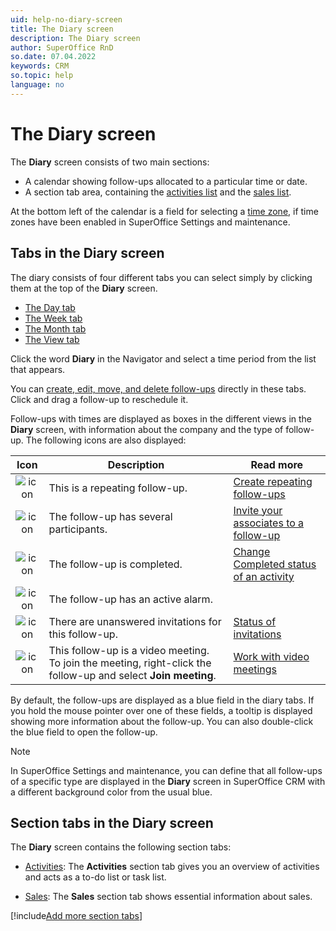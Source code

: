 ```yaml
---
uid: help-no-diary-screen
title: The Diary screen
description: The Diary screen
author: SuperOffice RnD
so.date: 07.04.2022
keywords: CRM
so.topic: help
language: no
---
```


# The Diary screen

The **Diary** screen consists of two main sections:

* A calendar showing follow-ups allocated to a particular time or date.
* A section tab area, containing the [activities list][6] and the [sales list][7].

At the bottom left of the calendar is a field for selecting a [time zone][12], if time zones have been enabled in SuperOffice Settings and maintenance.

## Tabs in the Diary screen

The diary consists of four different tabs you can select simply by clicking them at the top of the **Diary** screen.

* [The Day tab][2]
* [The Week tab][3]
* [The Month tab][4]
* [The View tab][5]

Click the word **Diary** in the Navigator and select a time period from the list that appears.

You can [create, edit, move, and delete follow-ups][13] directly in these tabs. Click and drag a follow-up to reschedule it.

Follow-ups with times are displayed as boxes in the different views in the **Diary** screen, with information about the company and the type of follow-up. The following icons are also displayed:

| Icon | Description | Read more |
|:-:|---|---|
| ![icon][img1] | This is a repeating follow-up. | [Create repeating follow-ups][11] |
| ![icon][img2] | The follow-up has several participants. | [Invite your associates to a follow-up][12] |
| ![icon][img3] | The follow-up is completed. | [Change Completed status of an activity][8] |
| ![icon][img4] | The follow-up has an active alarm. | |
| ![icon][img5] | There are unanswered invitations for this follow-up. | [Status of invitations][9] |
| ![icon][img6] | This follow-up is a video meeting. To join the meeting, right-click the follow-up and select **Join meeting**. | [Work with video meetings][10] |

By default, the follow-ups are displayed as a blue field in the diary tabs. If you hold the mouse pointer over one of these fields, a tooltip is displayed showing more information about the follow-up. You can also double-click the blue field to open the follow-up.

> [!NOTE]
> In SuperOffice Settings and maintenance, you can define that all follow-ups of a specific type are displayed in the **Diary** screen in SuperOffice CRM with a different background color from the usual blue.

## Section tabs in the Diary screen

The **Diary** screen contains the following section tabs:

* [Activities][6]: The **Activities** section tab gives you an overview of activities and acts as a to-do list or task list.

* [Sales][7]: The **Sales** section tab shows essential information about sales.

[!include[Add more section tabs](../../../learn/includes/more-tab.md)]

<!-- Referenced links -->
[2]: day.md
[3]: week.md
[4]: month.md
[5]: view.md
[6]: activities-tab.md
[7]: sales-tab.md
[8]: ../change-completed-status.md
[9]: ../invitation/index.md#status
[10]: ../video-meetings.md
[11]: ../recurrence/create.md
[12]: ../invitation/index.md
[13]: ../index.md

<!-- Referenced images -->
[img1]: ../../../../media/icons/recurring-booking-assignment.bmp
[img2]: ../../../../../common/icons/diary-participants.png
[img3]: ../../../../../common/icons/diary-complete.png
[img4]: ../../../../../common/icons/diary-alarm.png
[img5]: ../../../../../common/icons/diary-tentative.png
[img6]: ../../../../../common/icons/diary-videocall.png

